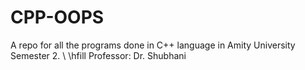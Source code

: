 # CPP-OOPS
A repo for all the programs done in C++ language in Amity University Semester 2. \\
\hfill Professor: Dr. Shubhani
